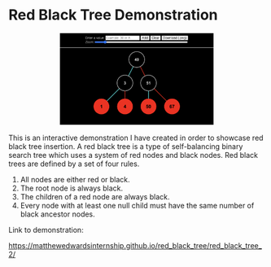 # Red Black Tree Demonstration

<p align="center" width="100%"><img src="https://github.com/matthewedwardsinternship/red_black_tree/blob/main/red_black_tree_2/img/red_black_tree_example.png" style="width: 60%;"></p>

This is an interactive demonstration I have created in order to showcase red black tree insertion. A red black tree is a type of self-balancing binary search tree which uses a system of red nodes and black nodes. Red black trees are defined by a set of four rules.

1. All nodes are either red or black.
2. The root node is always black.
3. The children of a red node are always black.
4. Every node with at least one null child must have the same number of black ancestor nodes. 

Link to demonstration:

https://matthewedwardsinternship.github.io/red_black_tree/red_black_tree_2/
